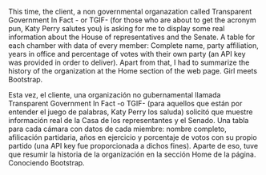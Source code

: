 This time, the client, a non governmental organazation called  Transparent Government In Fact - or TGIF- (for those who are about to get the acronym pun, Katy Perry salutes you) is asking for me to display some real information about the House of representatives and the Senate. A table for each chamber with data of every member: Complete name, party affiliation, years in office and percentage of votes with their own party (an API key was provided in order to deliver). Apart from that, I had to summarize the history of the organization at the Home section of the web page. Girl meets Bootstrap.

Esta vez, el cliente, una organización no gubernamental llamada Transparent Government In Fact -o TGIF- (para aquellos que están por entender el juego de palabras, Katy Perry los saluda) solicitó que muestre información real de la Casa de los representantes y el Senado. Una tabla para cada cámara con datos de cada miembre: nombre completo, afilicación partidaria, años en ejercicio y porcentaje de votos con su propio partido (una API key fue proporcionada a dichos fines). Aparte de eso, tuve que resumir la historia de la organización en la sección Home de la página. Conociendo Bootstrap.
